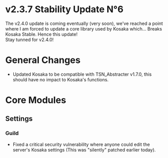 # v2.3.7 Stability Update N°6
The v2.4.0 update is coming eventually (very soon), we've reached a point where I am forced to update a core library used by Kosaka which... Breaks Kosaka Stable. Hence this update!  
Stay tunned for v2.4.0!

# General Changes
- Updated Kosaka to be compatible with TSN_Abstracter v1.7.0, this should have no impact to Kosaka's functions.

# Core Modules
## Settings
### Guild
- Fixed a critical security vulnerability where anyone could edit the server's Kosaka settings (This was "silently" patched earlier today).